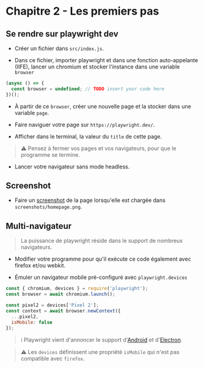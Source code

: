 # Chapitre 2 - Les premiers pas

## Se rendre sur playwright dev

- Créer un fichier dans `src/index.js`.

- Dans ce fichier, importer playwright et dans une fonction auto-appelante (IIFE), lancer un chromium et stocker l'instance dans une variable `browser`

```javascript
(async () => {
  const browser = undefined; // TODO insert your code here
})();
```

- À partir de ce `browser`, créer une nouvelle page et la stocker dans une variable `page`.

- Faire naviguer votre page sur `https://playwright.dev/`.

- Afficher dans le terminal, la valeur du `title` de cette page.

> ⚠️ Pensez à fermer vos pages et vos navigateurs, pour que le programme se termine.

- Lancer votre navigateur sans mode headless.

## Screenshot

- Faire un [screenshot](https://playwright.dev/docs/screenshots) de la page lorsqu'elle est chargée dans `screenshots/homepage.png`.

## Multi-navigateur

> La puissance de playwright réside dans le support de nombreux navigateurs.

- Modifier votre programme pour qu'il exécute ce code également avec firefox et/ou webkit.

- Émuler un navigateur mobile pré-configuré avec `playwright.devices`

```javascript
const { chromium, devices } = require('playwright');
const browser = await chromium.launch();

const pixel2 = devices['Pixel 2'];
const context = await browser.newContext({
  ...pixel2,
  isMobile: false
});
```

> ℹ️ Playwright vient d'annoncer le support d'[Android](https://playwright.dev/docs/api/class-android/) et d'[Electron](https://playwright.dev/docs/api/class-electron).

> ⚠️  Les `devices` définissent une propriété `isMobile` qui n'est pas compatible avec `firefox`.

